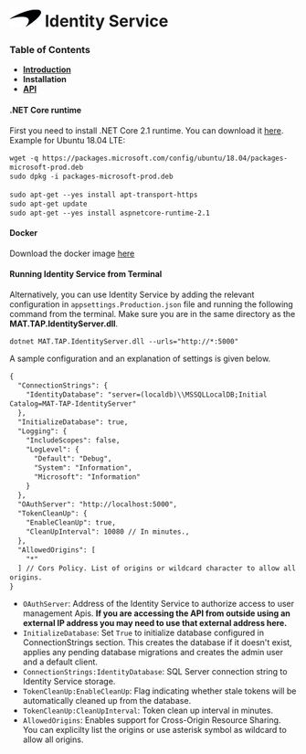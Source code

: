 # ![logo](/Media/branding.png) Identity Service

### Table of Contents
- [**Introduction**](../README.md)<br>
- **Installation**<br>
- [**API**](API.md)<br>

#### .NET Core runtime
First you need to install .NET Core 2.1 runtime. You can download it [here](https://www.microsoft.com/net/download/dotnet-core/2.1). Example for Ubuntu 18.04 LTE: 

```
wget -q https://packages.microsoft.com/config/ubuntu/18.04/packages-microsoft-prod.deb
sudo dpkg -i packages-microsoft-prod.deb

sudo apt-get --yes install apt-transport-https
sudo apt-get update
sudo apt-get --yes install aspnetcore-runtime-2.1
```

#### Docker

Download the docker image [here](https://bintray.com/beta/#/mclarenappliedtechnologies/mtap/identity-service?tab=readme)

#### Running Identity Service from Terminal

Alternatively, you can use Identity Service by adding the relevant configuration in `appsettings.Production.json` file and running the following command from the terminal. Make sure you are in the same directory as the **MAT.TAP.IdentityServer.dll**.

    dotnet MAT.TAP.IdentityServer.dll --urls="http://*:5000"

A sample configuration and an explanation of settings is given below.

```
{
  "ConnectionStrings": {
    "IdentityDatabase": "server=(localdb)\\MSSQLLocalDB;Initial Catalog=MAT-TAP-IdentityServer"
  },
  "InitializeDatabase": true,
  "Logging": {
    "IncludeScopes": false,
    "LogLevel": {
      "Default": "Debug",
      "System": "Information",
      "Microsoft": "Information"
    }
  },
  "OAuthServer": "http://localhost:5000",
  "TokenCleanUp": {
    "EnableCleanUp": true,
    "CleanUpInterval": 10080 // In minutes.,
  },
  "AllowedOrigins": [
    "*"
  ] // Cors Policy. List of origins or wildcard character to allow all origins.
}
```

- `OAuthServer`: Address of the Identity Service to authorize access to user management Apis. **If you are accessing the API from outside using an external IP address you may need to use that external address here.**
- `InitializeDatabase`: Set `True` to initialize database configured in ConnectionStrings section. This creates the database if it doesn't exist, applies any pending database migrations and creates the admin user and a default client.
- `ConnectionStrings:IdentityDatabase`: SQL Server connection string to Identity Service storage.
- `TokenCleanUp:EnableCleanUp`: Flag indicating whether stale tokens will be automatically cleaned up from the database.
- `TokenCleanUp:CleanUpInterval`: Token clean up interval in minutes.
- `AllowedOrigins`: Enables support for Cross-Origin Resource Sharing. You can explicilty list the origins or use asterisk symbol as wildcard to allow all origins.  